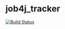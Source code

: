 # job4j_tracker
[![Build Status](https://app.travis-ci.com/Denis7811/job4j_tracker.svg?branch=master)](https://app.travis-ci.com/Denis7811/job4j_tracker)